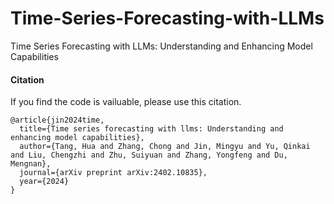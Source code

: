 # Time-Series-Forecasting-with-LLMs
Time Series Forecasting with LLMs: Understanding and Enhancing Model Capabilities


#### Citation
If you find the code is vailuable, please use this citation.
```
@article{jin2024time,
  title={Time series forecasting with llms: Understanding and enhancing model capabilities},
  author={Tang, Hua and Zhang, Chong and Jin, Mingyu and Yu, Qinkai and Liu, Chengzhi and Zhu, Suiyuan and Zhang, Yongfeng and Du, Mengnan},
  journal={arXiv preprint arXiv:2402.10835},
  year={2024}
}
```
